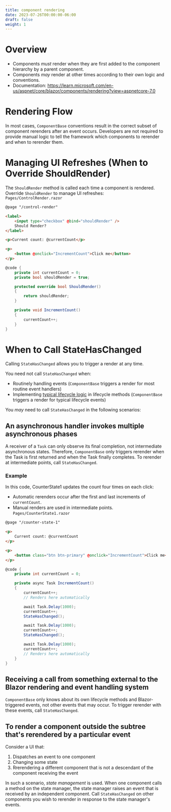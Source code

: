 ```yaml
---
title: component rendering
date: 2023-07-26T00:00:00-06:00
draft: false
weight: 1
---
```


# Overview
- Components *must* render when they are first added to the component hierarchy by a parent component.
- Components *may* render at other times according to their own logic and conventions.
- Documentation: https://learn.microsoft.com/en-us/aspnet/core/blazor/components/rendering?view=aspnetcore-7.0

# Rendering Flow
In most cases, `ComponentBase` conventions result in the correct subset of component rerenders after an event occurs.  Developers are not required to provide manual logic to tell the framework which components to rerender and when to rerender them.

# Managing UI Refreshes (When to Override ShouldRender)
The `ShouldRender` method is called each time a component is rendered.  Override `ShouldRender` to manage UI refreshes:  
`Pages/ControlRender.razor`
```html
@page "/control-render"

<label>
    <input type="checkbox" @bind="shouldRender" />
    Should Render?
</label>

<p>Current count: @currentCount</p>

<p>
    <button @onclick="IncrementCount">Click me</button>
</p>
```
```cs
@code {
    private int currentCount = 0;
    private bool shouldRender = true;

    protected override bool ShouldRender()
    {
        return shouldRender;
    }

    private void IncrementCount()
    {
        currentCount++;
    }
}
```

# When to Call StateHasChanged
Calling `StateHasChanged` allows you to trigger a render at any time.

You need not call `StateHasChanged` when:
- Routinely handling events (`ComponentBase` triggers a render for most routine event handlers)
- Implementing [typical lifecycle logic](./overview/) in lifecycle methods (`ComponentBase` triggers a render for typical lifecycle events) 

You *may* need to call `StateHasChanged` in the following scenarios:

## An asynchronous handler invokes multiple asynchronous phases
A receiver of a `Task` can only observe its final completion, not intermediate asynchronous states.  Therefore, `ComponentBase` only triggers rerender when the Task is first returned and when the Task finally completes.  To rerender at intermediate points, call `StateHasChanged`.

### Example
In this code, CounterState1 updates the count four times on each click:
- Automatic rerenders occur after the first and last increments of `currentCount`.
- Manual renders are used in intermediate points.
`Pages/CounterState1.razor`
```html
@page "/counter-state-1"

<p>
    Current count: @currentCount
</p>

<p>
    <button class="btn btn-primary" @onclick="IncrementCount">Click me</button>
</p>
```
```cs
@code {
    private int currentCount = 0;

    private async Task IncrementCount()
    {
        currentCount++;
        // Renders here automatically

        await Task.Delay(1000);
        currentCount++;
        StateHasChanged();

        await Task.Delay(1000);
        currentCount++;
        StateHasChanged();

        await Task.Delay(1000);
        currentCount++;
        // Renders here automatically
    }
}
```

## Receiving a call from something external to the Blazor rendering and event handling system
`ComponentBase` only knows about its own lifecycle methods and Blazor-triggered events, not other events that may occur.  To trigger rerender with these events, call `StateHasChanged`.

## To render a component outside the subtree that's rerendered by a particular event
Consider a UI that:
1. Dispatches an event to one component
2. Changing some state
3. Rrerendering a different component that is not a descendant of the component receiving the event

In such a scenario, *state management* is used.  When one component calls a method on the state manager, the state manager raises an event that is received by an independent component.  Call `StateHasChanged` on other components you wish to rerender in response to the state manager's events.
